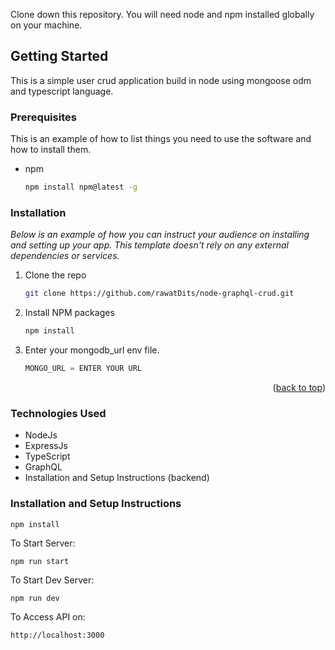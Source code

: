 Clone down this repository. You will need node and npm installed globally on your machine.

## Getting Started

This is a simple user crud application build in node using mongoose odm and typescript language.

### Prerequisites

This is an example of how to list things you need to use the software and how to install them.
* npm
  ```sh
  npm install npm@latest -g
  ```

### Installation

_Below is an example of how you can instruct your audience on installing and setting up your app. This template doesn't rely on any external dependencies or services._

1. Clone the repo
   ```sh
   git clone https://github.com/rawatDits/node-graphql-crud.git
   ```
2. Install NPM packages
   ```sh
   npm install
   ```
3. Enter your mongodb_url env file.
   ```js
   MONGO_URL = ENTER YOUR URL
   ```

<p align="right">(<a href="#readme-top">back to top</a>)</p>

### Technologies Used

- NodeJs
- ExpressJs
- TypeScript
- GraphQL
- Installation and Setup Instructions (backend)

### Installation and Setup Instructions

`npm install`

To Start Server:

`npm run start`


To Start  Dev Server:

`npm run dev`

To Access API on:

`http://localhost:3000`
